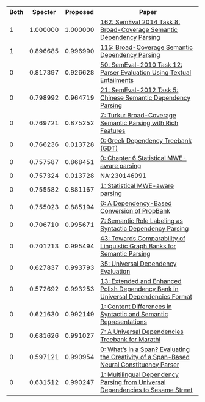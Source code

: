 <html><table><tr>
<th>Both</th>
<th>Specter</th>
<th>Proposed</th>
<th>Paper</th>
</tr>
<tr>
<td>1</td>
<td>1.000000</td>
<td>1.000000</td>
<td><a href="https://www.semanticscholar.org/paper/d4021f9e979227da726c5b1d2620002446300dc1">162: SemEval 2014 Task 8: Broad-Coverage Semantic Dependency Parsing</a></td>
</tr>
<tr>
<td>1</td>
<td>0.896685</td>
<td>0.996990</td>
<td><a href="https://www.semanticscholar.org/paper/75963cf489c5935f27c280906772c2d48999f1c3">115: Broad-Coverage Semantic Dependency Parsing</a></td>
</tr>
<tr>
<td>0</td>
<td>0.817397</td>
<td>0.926628</td>
<td><a href="https://www.semanticscholar.org/paper/c2e9693849864bb8b628711bc26707bb60e09bc0">50: SemEval-2010 Task 12: Parser Evaluation Using Textual Entailments</a></td>
</tr>
<tr>
<td>0</td>
<td>0.798992</td>
<td>0.964719</td>
<td><a href="https://www.semanticscholar.org/paper/141f05f22c3314c8233a3687c1dba0a83acbbeb8">21: SemEval-2012 Task 5: Chinese Semantic Dependency Parsing</a></td>
</tr>
<tr>
<td>0</td>
<td>0.769721</td>
<td>0.875252</td>
<td><a href="https://www.semanticscholar.org/paper/e49f25395c2b44e74a22b46a89a75aae6cb19780">7: Turku: Broad-Coverage Semantic Parsing with Rich Features</a></td>
</tr>
<tr>
<td>0</td>
<td>0.766236</td>
<td>0.013728</td>
<td><a href="https://www.semanticscholar.org/paper/804411f39306288a62670bfc47c34c2c6c3ff1fb">0: Greek Dependency Treebank (GDT)</a></td>
</tr>
<tr>
<td>0</td>
<td>0.757587</td>
<td>0.868451</td>
<td><a href="https://www.semanticscholar.org/paper/48d7666cd3e959c6372feda397e16e6642989893">0: Chapter 6 Statistical MWE-aware parsing</a></td>
</tr>
<tr>
<td>0</td>
<td>0.757324</td>
<td>0.013728</td>
<td>NA:230146091</td>
</tr>
<tr>
<td>0</td>
<td>0.755582</td>
<td>0.881167</td>
<td><a href="https://www.semanticscholar.org/paper/ee25d25cea35c3a607a6c00c55b543791c6c2d23">1: Statistical MWE-aware parsing</a></td>
</tr>
<tr>
<td>0</td>
<td>0.755023</td>
<td>0.885194</td>
<td><a href="https://www.semanticscholar.org/paper/0df9631150f423c2feb6d718734f31c822d82cb5">6: A Dependency-Based Conversion of PropBank</a></td>
</tr>
<tr>
<td>0</td>
<td>0.706710</td>
<td>0.995671</td>
<td><a href="https://www.semanticscholar.org/paper/ccf3188127ff4564107d6b38968812fac7ebc495">7: Semantic Role Labeling as Syntactic Dependency Parsing</a></td>
</tr>
<tr>
<td>0</td>
<td>0.701213</td>
<td>0.995494</td>
<td><a href="https://www.semanticscholar.org/paper/518684a4aacf9cd8af5a13ac8b9a4a4706282f96">43: Towards Comparability of Linguistic Graph Banks for Semantic Parsing</a></td>
</tr>
<tr>
<td>0</td>
<td>0.627837</td>
<td>0.993793</td>
<td><a href="https://www.semanticscholar.org/paper/60083a8515dca99079df7ceea3ede1abbb4f1ba4">35: Universal Dependency Evaluation</a></td>
</tr>
<tr>
<td>0</td>
<td>0.572692</td>
<td>0.993253</td>
<td><a href="https://www.semanticscholar.org/paper/18fb8a653f8c9c5be8bd09487f855d639995a4c9">13: Extended and Enhanced Polish Dependency Bank in Universal Dependencies Format</a></td>
</tr>
<tr>
<td>0</td>
<td>0.621630</td>
<td>0.992149</td>
<td><a href="https://www.semanticscholar.org/paper/83aa50df8ccfbf5bb510cfbe8793485005e26cf1">1: Content Differences in Syntactic and Semantic Representations</a></td>
</tr>
<tr>
<td>0</td>
<td>0.681626</td>
<td>0.991027</td>
<td><a href="https://www.semanticscholar.org/paper/f77ec4c85a8505b9c9502ccbd94f79082a4689d5">7: A Universal Dependencies Treebank for Marathi</a></td>
</tr>
<tr>
<td>0</td>
<td>0.597121</td>
<td>0.990954</td>
<td><a href="https://www.semanticscholar.org/paper/c45a927c8f5c710ed43d61521d5f417f70888d89">0: What’s in a Span? Evaluating the Creativity of a Span-Based Neural Constituency Parser</a></td>
</tr>
<tr>
<td>0</td>
<td>0.631512</td>
<td>0.990247</td>
<td><a href="https://www.semanticscholar.org/paper/d67241c409019f5f915a216a9381f037a394bbc0">1: Multilingual Dependency Parsing from Universal Dependencies to Sesame Street</a></td>
</tr>
</table></html>
